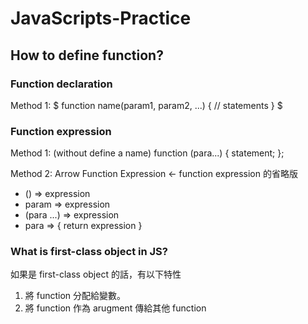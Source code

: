 # JavaScripts-Practice

## How to define function?

### Function declaration

Method 1:
$
function name(param1, param2, ...) {
  // statements
} 
$

### Function expression

Method 1: (without define a name)
function (para...) {
statement;
};

Method 2: Arrow Function Expression <- function expression 的省略版

- () => expression
- param => expression
- (para ...) => expression
- para => { return expression }

### What is first-class object in JS?

如果是 first-class object 的話，有以下特性

1. 將 function 分配給變數。
2. 將 function 作為 arugment 傳給其他 function
